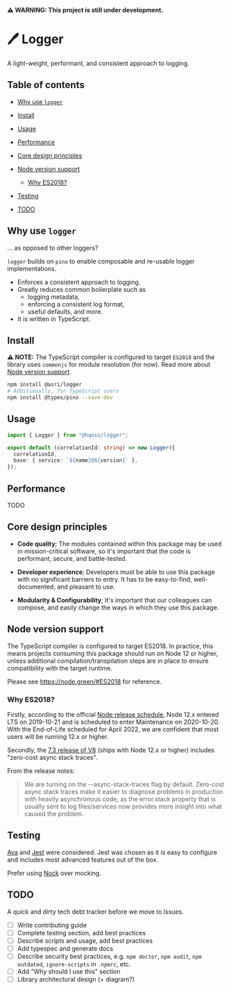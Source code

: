 **⚠️ WARNING: This project is still under development.**

# 🖊 Logger

A light-weight, performant, and consistent approach to logging.

## Table of contents

-   [Why use `logger`](#why-use-logger)

-   [Install](#install)

-   [Usage](#usage)

-   [Performance](#performance)

-   [Core design principles](#core-design-principles)

-   [Node version support](#node-version-support)

    -   [Why ES2018?](#why-es2018)

-   [Testing](#testing)

-   [TODO](#todo)

## Why use `logger`

... as opposed to other loggers?

`logger` builds on `pino` to enable composable and re-usable logger implementations.

-   Enforces a consistent approach to logging.
-   Greatly reduces common boilerplate such as
    -   logging metadata,
    -   enforcing a consistent log format,
    -   useful defaults, and more.
-   It is written in TypeScript.

## Install

**⚠️ NOTE:** The TypeScript compiler is configured to target `ES2018` and the library uses `commonjs` for module resolution (for now). Read more about [Node version support](#node-version-support).

```bash
npm install @asri/logger
# Additionally, for TypeScript users
npm install @types/pino --save-dev
```

## Usage

```typescript
import { Logger } from "@hqoss/logger";

export default (correlationId: string) => new Logger({
  correlationId,
  base: { service: `${name}@${version}` },
});
```

## Performance

TODO

## Core design principles

-   **Code quality**; The modules contained within this package may be used in mission-critical software, so it's important that the code is performant, secure, and battle-tested.

-   **Developer experience**; Developers must be able to use this package with no significant barriers to entry. It has to be easy-to-find, well-documented, and pleasant to use.

-   **Modularity & Configurability**; It's important that our colleagues can compose, and easily change the ways in which they use this package.

## Node version support

The TypeScript compiler is configured to target ES2018. In practice, this means projects consuming this package should run on Node 12 or higher, unless additional compilation/transpilation steps are in place to ensure compatibility with the target runtime.

Please see <https://node.green/#ES2018> for reference.

### Why ES2018?

Firstly, according to the official [Node release schedule](https://github.com/nodejs/Release), Node 12.x entered LTS on 2019-10-21 and is scheduled to enter Maintenance on 2020-10-20. With the End-of-Life scheduled for April 2022, we are confident that most users will be running 12.x or higher.

Secondly, the [7.3 release of V8](https://v8.dev/blog/v8-release-73) (ships with Node 12.x or higher) includes "zero-cost async stack traces".

From the release notes:

> We are turning on the --async-stack-traces flag by default. Zero-cost async stack traces make it easier to diagnose problems in production with heavily asynchronous code, as the error.stack property that is usually sent to log files/services now provides more insight into what caused the problem.

## Testing

[Ava](https://github.com/avajs/ava) and [Jest](https://jestjs.io/) were considered. Jest was chosen as it is easy to configure and includes most advanced features out of the box.

Prefer using [Nock](https://github.com/nock/nock) over mocking.

## TODO

A quick and dirty tech debt tracker before we move to Issues.

-   [ ] Write contributing guide
-   [ ] Complete testing section, add best practices
-   [ ] Describe scripts and usage, add best practices
-   [ ] Add typespec and generate docs
-   [ ] Describe security best practices, e.g. `npm doctor`, `npm audit`, `npm outdated`, `ignore-scripts` in `.npmrc`, etc.
-   [ ] Add "Why should I use this" section
-   [ ] Library architectural design (+ diagram?)
